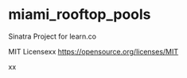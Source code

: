 # miami_rooftop_pools
Sinatra Project for learn.co

MIT Licensexx
https://opensource.org/licenses/MIT

xx